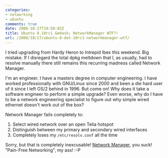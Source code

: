 ```yaml
---
categories:
- networking
- ubuntu
comments: true
date: 2008-10-27T19:50:03Z
title: Ubuntu 8.10rc1 &mdash; NetworkManager WTF?!
url: /2008/10/27/ubuntu-8-dot-10rc1-networkmanager-wtf/
---
```


I tried upgrading from Hardy Heron to Intrepid Ibex this weekend.  Big
mistake.  If I disregard the total dpkg meltdown that I, as usually, had
to resolve manually there still remains this recurring madness called
Network Manager.

I'm an engineer.  I have a masters degree in computer engineering.  I
have worked professionally with GNU/Linux since 2000 and been a die hard
user of it since I left OS/2 behind in 1996.  But come on!  Why does it
take a software engineer to perform a simple upgrade?  Even worse, why
do I have to be a network engineering specialist to figure out why
simple wired ethernet doesn't work out of the box?

Network Manager fails completely to:

1. Select wired network over an open Telia hotspot
2. Distinguish between my primary and secondary wired interfaces
3. Completely loses my `/etc/resolv.conf` all the time 

Sorry, but that is completely inexcusable!  [Network Manager][1], you
suck!  "Pain-Free Networking", my ass! :-P

[1]: http://www.gnome.org/projects/NetworkManager/
